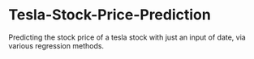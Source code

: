 # Tesla-Stock-Price-Prediction
Predicting the stock price of a tesla stock with just an input of date, via various regression methods. 
